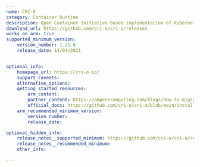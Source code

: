 ```yaml
---
name: CRI-O
category: Container Runtime
description: Open Container Initiative-based implementation of Kubernetes Container Runtime Interface.
download_url: https://github.com/cri-o/cri-o/releases
works_on_arm: true
supported_minimum_version:
    version_number: 1.21.0
    release_date: 14/04/2021


optional_info:
    homepage_url: https://cri-o.io/
    support_caveats:
    alternative_options:
    getting_started_resources:
        arm_content:
        partner_content: https://amperecomputing.com/blogs/how-to-migrate-to-ampere-on-oci-with-heterogeneous-kubernetes-clusters
        official_docs: https://github.com/cri-o/cri-o/blob/main/install.md
    arm_recommended_minimum_version:
        version_number:
        release_date:

optional_hidden_info:
    release_notes__supported_minimum: https://github.com/cri-o/cri-o/releases/tag/v1.21.0
    release_notes__recommended_minimum:
    other_info:

---
```

